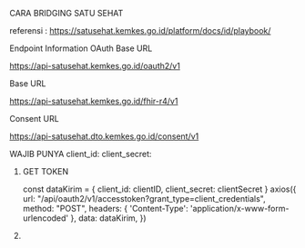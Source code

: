 CARA BRIDGING SATU SEHAT

referensi :
https://satusehat.kemkes.go.id/platform/docs/id/playbook/

Endpoint Information
OAuth Base URL

https://api-satusehat.kemkes.go.id/oauth2/v1

Base URL

https://api-satusehat.kemkes.go.id/fhir-r4/v1

Consent URL

https://api-satusehat.dto.kemkes.go.id/consent/v1

WAJIB PUNYA
client_id: <client-id>
client_secret: <client-secret>

1.  GET TOKEN

    const dataKirim = {
    client_id: clientID,
    client_secret: clientSecret
    }
    axios({
    url: "/api/oauth2/v1/accesstoken?grant_type=client_credentials",
    method: "POST",
    headers: {
    'Content-Type': 'application/x-www-form-urlencoded'
    },
    data: dataKirim,
    })

2.

